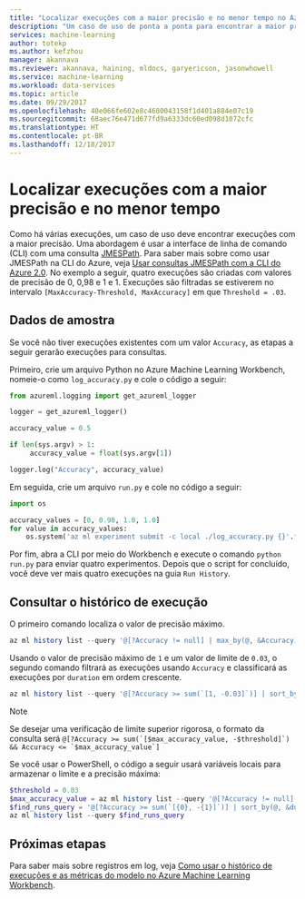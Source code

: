 ```yaml
---
title: "Localizar execuções com a maior precisão e no menor tempo no Azure Machine Learning Workbench | Microsoft Docs"
description: "Um caso de uso de ponta a ponta para encontrar a maior precisão por meio de CLI usando o Azure Machine Learning Workbench"
services: machine-learning
author: totekp
ms.author: kefzhou
manager: akannava
ms.reviewer: akannava, haining, mldocs, garyericson, jasonwhowell
ms.service: machine-learning
ms.workload: data-services
ms.topic: article
ms.date: 09/29/2017
ms.openlocfilehash: 40e066fe602e8c4680043158f1d401a884e07c19
ms.sourcegitcommit: 68aec76e471d677fd9a6333dc60ed098d1072cfc
ms.translationtype: HT
ms.contentlocale: pt-BR
ms.lasthandoff: 12/18/2017
---
```

# <a name="find-runs-with-the-best-accuracy-and-lowest-duration"></a>Localizar execuções com a maior precisão e no menor tempo
Como há várias execuções, um caso de uso deve encontrar execuções com a maior precisão. Uma abordagem é usar a interface de linha de comando (CLI) com uma consulta [JMESPath](http://jmespath.org/). Para saber mais sobre como usar JMESPath na CLI do Azure, veja [Usar consultas JMESPath com a CLI do Azure 2.0](https://docs.microsoft.com/cli/azure/query-azure-cli?view=azure-cli-latest). No exemplo a seguir, quatro execuções são criadas com valores de precisão de 0, 0,98 e 1 e 1. Execuções são filtradas se estiverem no intervalo `[MaxAccuracy-Threshold, MaxAccuracy]` em que `Threshold = .03`.

## <a name="sample-data"></a>Dados de amostra
Se você não tiver execuções existentes com um valor `Accuracy`, as etapas a seguir gerarão execuções para consultas.

Primeiro, crie um arquivo Python no Azure Machine Learning Workbench, nomeie-o como `log_accuracy.py` e cole o código a seguir:
```python
from azureml.logging import get_azureml_logger

logger = get_azureml_logger()

accuracy_value = 0.5

if len(sys.argv) > 1:
     accuracy_value = float(sys.argv[1])

logger.log("Accuracy", accuracy_value)
```

Em seguida, crie um arquivo `run.py` e cole no código a seguir:
```python
import os

accuracy_values = [0, 0.98, 1.0, 1.0]
for value in accuracy_values:
    os.system('az ml experiment submit -c local ./log_accuracy.py {}'.format(value))
```

Por fim, abra a CLI por meio do Workbench e execute o comando `python run.py` para enviar quatro experimentos. Depois que o script for concluído, você deve ver mais quatro execuções na guia `Run History`.

## <a name="query-the-run-history"></a>Consultar o histórico de execução
O primeiro comando localiza o valor de precisão máximo.
```powershell
az ml history list --query '@[?Accuracy != null] | max_by(@, &Accuracy).Accuracy'
```

Usando o valor de precisão máximo de `1` e um valor de limite de `0.03`, o segundo comando filtrará as execuções usando `Accuracy` e classificará as execuções por `duration` em ordem crescente.
```powershell
az ml history list --query '@[?Accuracy >= sum(`[1, -0.03]`)] | sort_by(@, &duration)'
```
> [!NOTE]
> Se desejar uma verificação de limite superior rigorosa, o formato da consulta será ``@[?Accuracy >= sum(`[$max_accuracy_value, -$threshold]`) && Accuracy <= `$max_accuracy_value`]``

Se você usar o PowerShell, o código a seguir usará variáveis locais para armazenar o limite e a precisão máxima:
```powershell
$threshold = 0.03
$max_accuracy_value = az ml history list --query '@[?Accuracy != null] | max_by(@, &Accuracy).Accuracy'
$find_runs_query = '@[?Accuracy >= sum(`[{0}, -{1}]`)] | sort_by(@, &duration)' -f $max_accuracy_value, $threshold
az ml history list --query $find_runs_query
```

## <a name="next-steps"></a>Próximas etapas
Para saber mais sobre registros em log, veja [Como usar o histórico de execuções e as métricas do modelo no Azure Machine Learning Workbench](how-to-use-run-history-model-metrics.md).    
